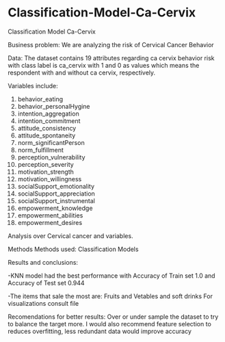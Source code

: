 # Classification-Model-Ca-Cervix
Classification Model Ca-Cervix

Business problem: We are analyzing the risk of Cervical Cancer Behavior

Data: 
The dataset contains 19 attributes regarding ca cervix behavior risk with class label is ca_cervix with 1 and 0 as values which means the respondent with and without ca cervix, respectively.


Variables include: 
1) behavior_eating
2) behavior_personalHygine
3) intention_aggregation
4) intention_commitment
5) attitude_consistency
6) attitude_spontaneity
7) norm_significantPerson
8) norm_fulfillment
9) perception_vulnerability
10) perception_severity
11) motivation_strength
12) motivation_willingness
13) socialSupport_emotionality
14) socialSupport_appreciation
15) socialSupport_instrumental
16) empowerment_knowledge
17) empowerment_abilities
18) empowerment_desires

Analysis over Cervical cancer and variables.

Methods Methods used: 
Classification Models

Results and conclusions:

-KNN model had the best performance with Accuracy of Train set 1.0 and Accuracy of Test set 0.944

-The items that sale the most are: Fruits and Vetables and soft drinks For visualizations consult file

 Recomendations for better results: 
 Over or under sample the dataset to try to balance the target more. I would also recommend feature selection to reduces overfitting, less redundant data would improve accuracy
